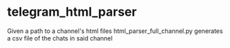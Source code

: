 # telegram_html_parser
Given a path to a channel's html files html_parser_full_channel.py generates a csv file of the chats in said channel
